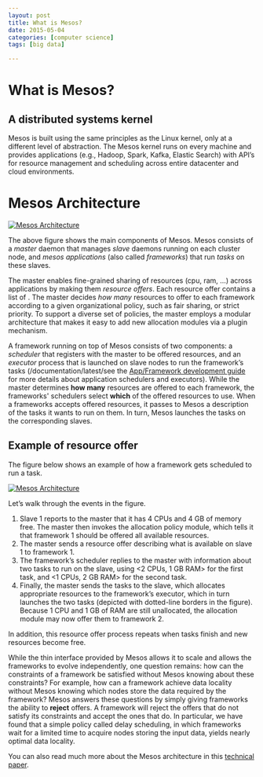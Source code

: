 ```yaml
---
layout: post
title: What is Mesos? 
date: 2015-05-04
categories: [computer science]
tags: [big data]

---
```


# What is Mesos?

## A distributed systems kernel

Mesos is built using the same principles as the Linux kernel, only at a different level of abstraction. The Mesos kernel runs on every machine and provides applications (e.g., Hadoop, Spark, Kafka, Elastic Search) with API’s for resource management and scheduling across entire datacenter and cloud environments.


# Mesos Architecture

[![Mesos
Architecture](http://mesos.apache.org/assets/img/documentation/architecture3.jpg)](http://mesos.apache.org/assets/img/documentation/architecture3.jpg)

The above figure shows the main components of Mesos. Mesos consists of a
*master* daemon that manages *slave* daemons running on each cluster
node, and *mesos applications* (also called *frameworks*) that run
*tasks* on these slaves.

The master enables fine-grained sharing of resources (cpu, ram, …)
across applications by making them *resource offers*. Each resource
offer contains a list of . The master decides *how many* resources to
offer to each framework according to a given organizational policy, such
as fair sharing, or strict priority. To support a diverse set of
policies, the master employs a modular architecture that makes it easy
to add new allocation modules via a plugin mechanism.

A framework running on top of Mesos consists of two components: a
*scheduler* that registers with the master to be offered resources, and
an *executor* process that is launched on slave nodes to run the
framework’s tasks (/documentation/latest/see the [App/Framework
development guide](app-framework-development-guide/) for more details
about application schedulers and executors). While the master determines
**how many** resources are offered to each framework, the frameworks'
schedulers select **which** of the offered resources to use. When a
frameworks accepts offered resources, it passes to Mesos a description
of the tasks it wants to run on them. In turn, Mesos launches the tasks
on the corresponding slaves.

## Example of resource offer

The figure below shows an example of how a framework gets scheduled to
run a task.

[![Mesos
Architecture](http://mesos.apache.org/assets/img/documentation/architecture-example.jpg)](http://mesos.apache.org/assets/img/documentation/architecture-example.jpg)

Let’s walk through the events in the figure.

1.  Slave 1 reports to the master that it has 4 CPUs and 4 GB of memory
    free. The master then invokes the allocation policy module, which
    tells it that framework 1 should be offered all available resources.
2.  The master sends a resource offer describing what is available on
    slave 1 to framework 1.
3.  The framework’s scheduler replies to the master with information
    about two tasks to run on the slave, using \<2 CPUs, 1 GB RAM\> for
    the first task, and \<1 CPUs, 2 GB RAM\> for the second task.
4.  Finally, the master sends the tasks to the slave, which allocates
    appropriate resources to the framework’s executor, which in turn
    launches the two tasks (depicted with dotted-line borders in the
    figure). Because 1 CPU and 1 GB of RAM are still unallocated, the
    allocation module may now offer them to framework 2.

In addition, this resource offer process repeats when tasks finish and
new resources become free.

While the thin interface provided by Mesos allows it to scale and allows
the frameworks to evolve independently, one question remains: how can
the constraints of a framework be satisfied without Mesos knowing about
these constraints? For example, how can a framework achieve data
locality without Mesos knowing which nodes store the data required by
the framework? Mesos answers these questions by simply giving frameworks
the ability to **reject** offers. A framework will reject the offers
that do not satisfy its constraints and accept the ones that do. In
particular, we have found that a simple policy called delay scheduling,
in which frameworks wait for a limited time to acquire nodes storing the
input data, yields nearly optimal data locality.

You can also read much more about the Mesos architecture in this
[technical paper](http://mesos.berkeley.edu/mesos_tech_report.pdf).

